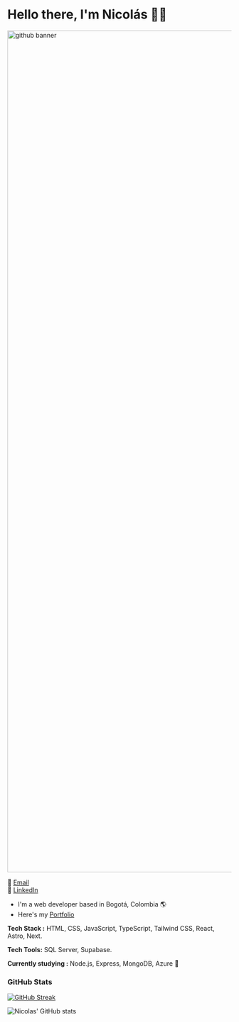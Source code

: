 # Hello there, I'm Nicolás ✌🏻

<img width="3780" height="1890" alt="github banner" src="https://github.com/user-attachments/assets/575f7da1-a9bf-4eef-b7f2-c131e9ca1290" />

📧 [Email](mailto:nicolasg.ngl@gmail.com)  
💼 [LinkedIn](https://www.linkedin.com/in/nicolas-garcia-lopez-frontend) 
* I'm a web developer based in Bogotá, Colombia 🌎
* Here's my [Portfolio](https://nicolas-portfolio-peach.vercel.app/) 


**Tech Stack :** HTML, CSS, JavaScript, TypeScript, Tailwind CSS, React, Astro, Next.

**Tech Tools:** SQL Server, Supabase.

**Currently studying :** Node.js, Express, MongoDB, Azure 🔬


### GitHub Stats
[![GitHub Streak](https://github-readme-streak-stats.herokuapp.com?user=Xnicolasg&theme=react)](https://git.io/streak-stats)

![Nicolas' GitHub stats](https://github-readme-stats.vercel.app/api?username=xnicolasg&show_icons=true&theme=radical)
